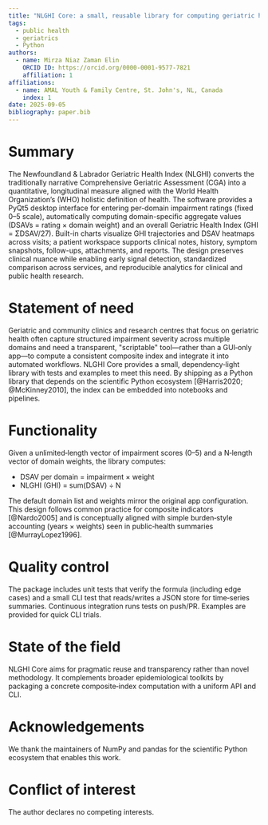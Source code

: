 ```yaml
---
title: "NLGHI Core: a small, reusable library for computing geriatric health index"
tags:
  - public health
  - geriatrics
  - Python
authors:
  - name: Mirza Niaz Zaman Elin
    ORCID ID: https://orcid.org/0000-0001-9577-7821
    affiliation: 1
affiliations:
  - name: AMAL Youth & Family Centre, St. John's, NL, Canada
    index: 1
date: 2025-09-05
bibliography: paper.bib
---
```


# Summary

The Newfoundland & Labrador Geriatric Health Index (NLGHI) converts the traditionally narrative Comprehensive Geriatric Assessment (CGA) into a quantitative, longitudinal measure aligned with the World Health Organization’s (WHO) holistic definition of health. The software provides a PyQt5 desktop interface for entering per-domain impairment ratings (fixed 0–5 scale), automatically computing domain-specific aggregate values (DSAVs = rating × domain weight) and an overall Geriatric Health Index (GHI = ΣDSAV/27). Built-in charts visualize GHI trajectories and DSAV heatmaps across visits; a patient workspace supports clinical notes, history, symptom snapshots, follow-ups, attachments, and reports. The design preserves clinical nuance while enabling early signal detection, standardized comparison across services, and reproducible analytics for clinical and public health research.

# Statement of need
Geriatric and community clinics and research centres that focus on geriatric health often capture structured impairment severity across multiple domains and need a transparent, "scriptable" tool—rather than a GUI‑only app—to compute a consistent composite index and integrate it into automated workflows. NLGHI Core provides a small, dependency‑light library with tests and examples to meet this need. By shipping as a Python library that depends on the scientific Python ecosystem [@Harris2020; @McKinney2010], the index can be embedded into notebooks and pipelines.

# Functionality

Given a unlimited‑length vector of impairment scores (0–5) and a N‑length vector of domain weights, the library computes:

- DSAV per domain = impairment × weight
- NLGHI (GHI) = sum(DSAV) ÷ N

The default domain list and weights mirror the original app configuration. This design follows common practice for composite indicators [@Nardo2005] and is conceptually aligned with simple burden‑style accounting (years × weights) seen in public‑health summaries [@MurrayLopez1996].

# Quality control

The package includes unit tests that verify the formula (including edge cases) and a small CLI test that reads/writes a JSON store for time‑series summaries. Continuous integration runs tests on push/PR. Examples are provided for quick CLI trials.

# State of the field

NLGHI Core aims for pragmatic reuse and transparency rather than novel methodology. It complements broader epidemiological toolkits by packaging a concrete composite‑index computation with a uniform API and CLI.

# Acknowledgements

We thank the maintainers of NumPy and pandas for the scientific Python ecosystem that enables this work.

# Conflict of interest

The author declares no competing interests.
